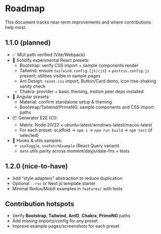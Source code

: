 # Roadmap

This document tracks near-term improvements and where contributions help most.

## 1.1.0 (planned)
- ✅ MUI path verified (Vite/Webpack)
- 🧪 Solidify experimental React presets:
  - Bootstrap: verify CSS import + sample components render
  - Tailwind: ensure `tailwind.config.{js|cjs}` + `postcss.config.js` present; utilities visible in sample pages
  - Ant Design: `reset.css` import, Button/Card demo, icon tree-shaking sanity check
  - Chakra: provider + basic theming, motion peer deps installed
- 🧪 Angular presets:
  - Material: confirm standalone setup & theming
  - Bootstrap/Tailwind/PrimeNG: sample components and CSS import paths
- 📦 Generator E2E (CI):
  - Matrix: Node 20/22 × ubuntu-latest/windows-latest/macos-latest
  - For each preset: scaffold → `npm i` → `npm run build` → `npm test` (if selected)
- 🧰 Hooks & utils samples:
  - `useToggle`, `useFetchExample` (React Query variant)
  - `date` utils parity across moment/dayjs/date-fns + tests

## 1.2.0 (nice-to-have)
- Add “style adapters” abstraction to reduce duplication
- Optional `--rsc` or Next.js template starter
- Minimal Redux/MobX examples in `features/` with tests

## Contribution hotspots
- Verify **Bootstrap**, **Tailwind**, **AntD**, **Chakra**, **PrimeNG** paths
- Add missing imports/config for any preset
- Improve example pages/screenshots for each preset
